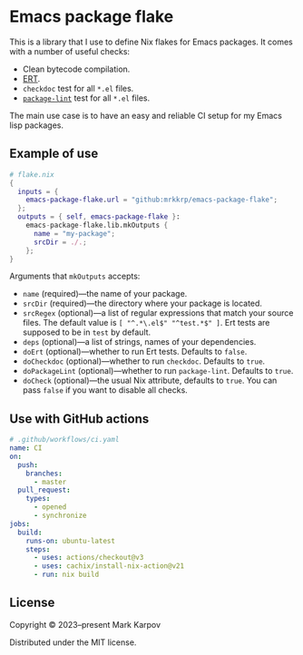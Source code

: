 # Emacs package flake

This is a library that I use to define Nix flakes for Emacs packages. It
comes with a number of useful checks:

* Clean bytecode compilation.
* [ERT][ert].
* `checkdoc` test for all `*.el` files.
* [`package-lint`][package-lint] test for all `*.el` files.

The main use case is to have an easy and reliable CI setup for my Emacs lisp
packages.

[ert]: https://www.gnu.org/software/emacs/manual/html_mono/ert.html
[package-lint]: https://github.com/purcell/package-lint

## Example of use

```nix
# flake.nix
{
  inputs = {
    emacs-package-flake.url = "github:mrkkrp/emacs-package-flake";
  };
  outputs = { self, emacs-package-flake }:
    emacs-package-flake.lib.mkOutputs {
      name = "my-package";
      srcDir = ./.;
    };
}
```

Arguments that `mkOutputs` accepts:

* `name` (required)—the name of your package.
* `srcDir` (required)—the directory where your package is located.
* `srcRegex` (optional)—a list of regular expressions that match your source
  files. The default value is `[ "^.*\.el$" "^test.*$" ]`. Ert tests are
  supposed to be in `test` by default.
* `deps` (optional)—a list of strings, names of your dependencies.
* `doErt` (optional)—whether to run Ert tests. Defaults to `false`.
* `doCheckdoc` (optional)—whether to run `checkdoc`. Defaults to `true`.
* `doPackageLint` (optional)—whether to run `package-lint`. Defaults to
  `true`.
* `doCheck` (optional)—the usual Nix attribute, defaults to `true`. You can
  pass `false` if you want to disable all checks.

## Use with GitHub actions

```yaml
# .github/workflows/ci.yaml
name: CI
on:
  push:
    branches:
      - master
  pull_request:
    types:
      - opened
      - synchronize
jobs:
  build:
    runs-on: ubuntu-latest
    steps:
      - uses: actions/checkout@v3
      - uses: cachix/install-nix-action@v21
      - run: nix build
```

## License

Copyright © 2023–present Mark Karpov

Distributed under the MIT license.
